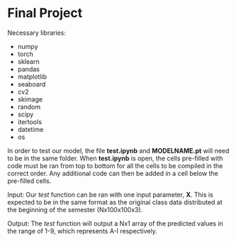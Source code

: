 # Final Project

Necessary libraries:
 - numpy
 - torch
 - sklearn
 - pandas
 - matplotlib
 - seaboard
 - cv2
 - skimage
 - random
 - scipy
 - itertools
 - datetime
 - os

In order to test our model, the file **test.ipynb** and **MODELNAME.pt** will need to be in the same folder. When **test.ipynb** is open, the cells pre-filled with code must be ran from top to bottom for all the cells to be compiled in the correct order. Any additional code can then be added in a cell below the pre-filled cells.

Input: 
Our *test* function can be ran with one input parameter, **X**. This is expected to be in the same format as the original class data distributed at the beginning of the semester (Nx100x100x3). 

Output:
The *test* function will output a Nx1 array of the predicted values in the range of 1-9, which represents A-I respectively.

